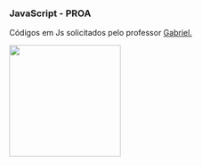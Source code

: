 ### JavaScript - PROA
Códigos em Js solicitados pelo professor <a href="https://github.com/gabaugusto" target="_blank">Gabriel.</a> <br>

<img height="200px" src="https://user-images.githubusercontent.com/79935555/130865475-9a9d1cb0-f235-421b-824b-3bc41da14938.jpg"/>

